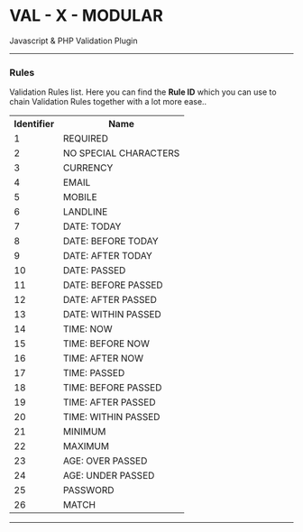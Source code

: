 # VAL - X - MODULAR
Javascript &amp; PHP Validation Plugin

<hr>

<h3>Rules</h3>

<p>Validation Rules list. Here you can find the <b>Rule ID</b> which you can use to chain Validation Rules together with a lot more ease..<p>

<table>
	<tr>
		<th>Identifier</th>
		<th>Name</th>
	</tr>
	<tr>
		<td>1</td>
		<td>REQUIRED</td>
	</tr>
	<tr>
		<td>2</td>
		<td>NO SPECIAL CHARACTERS</td>
	</tr>
	<tr>
		<td>3</td>
		<td>CURRENCY</td>
	</tr>
	<tr>
		<td>4</td>
		<td>EMAIL</td>
	</tr>
	<tr>
		<td>5</td>
		<td>MOBILE</td>
	</tr>
	<tr>
		<td>6</td>
		<td>LANDLINE</td>
	</tr>
	<tr>
		<td>7</td>
		<td>DATE: TODAY</td>
	</tr>
	<tr>
		<td>8</td>
		<td>DATE: BEFORE TODAY</td>
	</tr>
	<tr>
		<td>9</td>
		<td>DATE: AFTER TODAY</td>
	</tr>
	<tr>
		<td>10</td>
		<td>DATE: PASSED</td>
	</tr>
	<tr>
		<td>11</td>
		<td>DATE: BEFORE PASSED</td>
	</tr>
	<tr>
		<td>12</td>
		<td>DATE: AFTER PASSED</td>
	</tr>
	<tr>
		<td>13</td>
		<td>DATE: WITHIN PASSED</td>
	</tr>
	<tr>
		<td>14</td>
		<td>TIME: NOW</td>
	</tr>
	<tr>
		<td>15</td>
		<td>TIME: BEFORE NOW</td>
	</tr>
	<tr>
		<td>16</td>
		<td>TIME: AFTER NOW</td>
	</tr>
	<tr>
		<td>17</td>
		<td>TIME: PASSED</td>
	</tr>
	<tr>
		<td>18</td>
		<td>TIME: BEFORE PASSED</td>
	</tr>
	<tr>
		<td>19</td>
		<td>TIME: AFTER PASSED</td>
	</tr>
	<tr>
		<td>20</td>
		<td>TIME: WITHIN PASSED</td>
	</tr>
	<tr>
		<td>21</td>
		<td>MINIMUM</td>
	</tr>
	<tr>
		<td>22</td>
		<td>MAXIMUM</td>
	</tr>
	<tr>
		<td>23</td>
		<td>AGE: OVER PASSED</td>
	</tr>
	<tr>
		<td>24</td>
		<td>AGE: UNDER PASSED</td>
	</tr>
	<tr>
		<td>25</td>
		<td>PASSWORD</td>
	</tr>
	<tr>
		<td>26</td>
		<td>MATCH</td>
  </tr>
</table>

<hr>

